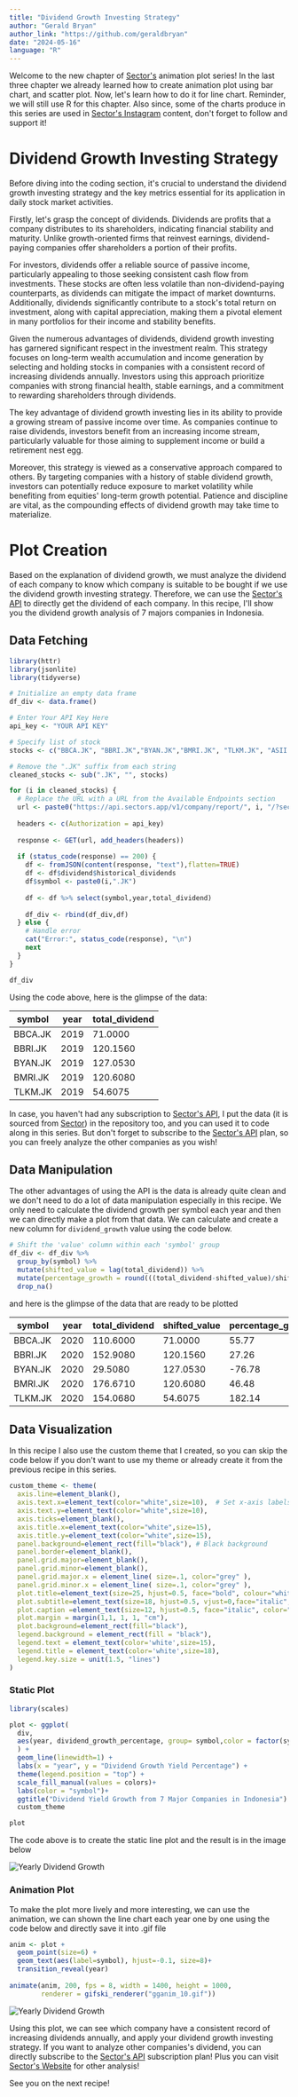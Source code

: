 ```yaml
---
title: "Dividend Growth Investing Strategy"
author: "Gerald Bryan"
author_link: "https://github.com/geraldbryan"
date: "2024-05-16"
language: "R"
---
```


Welcome to the new chapter of [Sector's](https://sectors.app) animation plot series! In the last three chapter we already learned how to create animation plot using bar chart, and scatter plot. Now, let's learn how to do it for line chart. Reminder, we will still use R for this chapter. Also since, some of the charts produce in this series are used in [Sector's Instagram](https://www.instagram.com/sectorsapp/) content, don't forget to follow and support it!

# Dividend Growth Investing Strategy
Before diving into the coding section, it's crucial to understand the dividend growth investing strategy and the key metrics essential for its application in daily stock market activities.

Firstly, let's grasp the concept of dividends. Dividends are profits that a company distributes to its shareholders, indicating financial stability and maturity. Unlike growth-oriented firms that reinvest earnings, dividend-paying companies offer shareholders a portion of their profits.

For investors, dividends offer a reliable source of passive income, particularly appealing to those seeking consistent cash flow from investments. These stocks are often less volatile than non-dividend-paying counterparts, as dividends can mitigate the impact of market downturns. Additionally, dividends significantly contribute to a stock's total return on investment, along with capital appreciation, making them a pivotal element in many portfolios for their income and stability benefits.

Given the numerous advantages of dividends, dividend growth investing has garnered significant respect in the investment realm. This strategy focuses on long-term wealth accumulation and income generation by selecting and holding stocks in companies with a consistent record of increasing dividends annually. Investors using this approach prioritize companies with strong financial health, stable earnings, and a commitment to rewarding shareholders through dividends.

The key advantage of dividend growth investing lies in its ability to provide a growing stream of passive income over time. As companies continue to raise dividends, investors benefit from an increasing income stream, particularly valuable for those aiming to supplement income or build a retirement nest egg.

Moreover, this strategy is viewed as a conservative approach compared to others. By targeting companies with a history of stable dividend growth, investors can potentially reduce exposure to market volatility while benefiting from equities' long-term growth potential. Patience and discipline are vital, as the compounding effects of dividend growth may take time to materialize.

# Plot Creation
Based on the explanation of dividend growth, we must analyze the dividend of each company to know which company is suitable to be bought if we use the dividend growth investing strategy. Therefore, we can use the [Sector's API](https://sectors.app/api) to directly get the dividend of each company. In this recipe, I'll show you the dividend growth analysis of 7 majors companies in Indonesia.

## Data Fetching

```r
library(httr)
library(jsonlite)
library(tidyverse)

# Initialize an empty data frame
df_div <- data.frame()

# Enter Your API Key Here
api_key <- "YOUR API KEY"

# Specify list of stock
stocks <- c("BBCA.JK", "BBRI.JK","BYAN.JK","BMRI.JK", "TLKM.JK", "ASII.JK","BBNI.JK")

# Remove the ".JK" suffix from each string
cleaned_stocks <- sub(".JK", "", stocks)

for (i in cleaned_stocks) {
  # Replace the URL with a URL from the Available Endpoints section
  url <- paste0("https://api.sectors.app/v1/company/report/", i, "/?sections=dividend")
  
  headers <- c(Authorization = api_key)
  
  response <- GET(url, add_headers(headers))
  
  if (status_code(response) == 200) {
    df <- fromJSON(content(response, "text"),flatten=TRUE)
    df <- df$dividend$historical_dividends
    df$symbol <- paste0(i,".JK")
    
    df <- df %>% select(symbol,year,total_dividend)
    
    df_div <- rbind(df_div,df)
  } else {
    # Handle error
    cat("Error:", status_code(response), "\n")
    next
  }
}

df_div
```

Using the code above, here is the glimpse of the data:

| symbol  | year | total_dividend   |
| ------- | ---- | ---------------- |
| BBCA.JK | 2019 | 71.0000	        |
| BBRI.JK | 2019 | 120.1560	        |
| BYAN.JK | 2019 | 127.0530	        |
| BMRI.JK | 2019 | 120.6080 	    |
| TLKM.JK | 2019 | 54.6075		    |

In case, you haven't had any subscription to [Sector's API](https://sectors.app/api), I put the data (it is sourced from [Sector](https://sectors.app)) in the repository too, and you can used it to code along in this series. But don't forget to subscribe to the [Sector's API](https://sectors.app/api) plan, so you can freely analyze the other companies as you wish!

## Data Manipulation

The other advantages of using the API is the data is already quite clean and we don't need to do a lot of data manipulation especially in this recipe. We only need to calculate the dividend growth per symbol each year and then we can directly make a plot from that data. We can calculate and create a new column for `dividend_growth` value using the code below.

```r
# Shift the 'value' column within each 'symbol' group
df_div <- df_div %>%
  group_by(symbol) %>%
  mutate(shifted_value = lag(total_dividend)) %>% 
  mutate(percentage_growth = round(((total_dividend-shifted_value)/shifted_value)*100,2)) %>% 
  drop_na()
```

and here is the glimpse of the data that are ready to be plotted

| symbol  | year | total_dividend   | shifted_value | percentage_growth |
| ------- | ---- | ---------------- | ------------- | ----------------- |
| BBCA.JK | 2020 | 110.6000 	    | 71.0000	    | 55.77             |
| BBRI.JK | 2020 | 152.9080         | 120.1560	    | 27.26             |
| BYAN.JK | 2020 | 29.5080          | 127.0530	    | -76.78            |
| BMRI.JK | 2020 | 176.6710		    | 120.6080	    | 46.48             |
| TLKM.JK | 2020 | 154.0680 	    | 54.6075	    | 182.14            |

## Data Visualization

In this recipe I also use the custom theme that I created, so you can skip the code below if you don't want to use my theme or already create it from the previous recipe in this series.

```r
custom_theme <- theme(
  axis.line=element_blank(),
  axis.text.x=element_text(color="white",size=10),  # Set x-axis labels to white
  axis.text.y=element_text(color="white",size=10),
  axis.ticks=element_blank(),
  axis.title.x=element_text(color="white",size=15),
  axis.title.y=element_text(color="white",size=15),
  panel.background=element_rect(fill="black"), # Black background
  panel.border=element_blank(),
  panel.grid.major=element_blank(),
  panel.grid.minor=element_blank(),
  panel.grid.major.x = element_line( size=.1, color="grey" ),
  panel.grid.minor.x = element_line( size=.1, color="grey" ),
  plot.title=element_text(size=25, hjust=0.5, face="bold", colour="white", vjust=-1.5, margin=margin(t=2, unit="line")),
  plot.subtitle=element_text(size=18, hjust=0.5, vjust=0,face="italic", color="grey"),
  plot.caption =element_text(size=12, hjust=0.5, face="italic", color="grey"),
  plot.margin = margin(1,1, 1, 1, "cm"),
  plot.background=element_rect(fill="black"),
  legend.background = element_rect(fill = "black"),
  legend.text = element_text(color='white',size=15),
  legend.title = element_text(color='white',size=18),
  legend.key.size = unit(1.5, "lines")
)
```

### Static Plot

```r
library(scales)

plot <- ggplot(
  div,
  aes(year, dividend_growth_percentage, group= symbol,color = factor(symbol))
  ) +
  geom_line(linewidth=1) +
  labs(x = "year", y = "Dividend Growth Yield Percentage") +
  theme(legend.position = "top") +
  scale_fill_manual(values = colors)+
  labs(color = "symbol")+
  ggtitle("Dividend Yield Growth from 7 Major Companies in Indonesia") +
  custom_theme

plot
```

The code above is to create the static line plot and the result is in the image below

![Yearly Dividend Growth](../image/dividend_growth.png)

### Animation Plot
To make the plot more lively and more interesting, we can use the animation, we can shown the line chart each year one by one using the code below and directly save it into .gif file

```r
anim <- plot + 
  geom_point(size=6) +
  geom_text(aes(label=symbol), hjust=-0.1, size=8)+
  transition_reveal(year)
  
animate(anim, 200, fps = 8, width = 1400, height = 1000,
        renderer = gifski_renderer("gganim_10.gif"))
```

![Yearly Dividend Growth](../image/dividend_growth.gif)

Using this plot, we can see which company have a consistent record of increasing dividends annually, and apply your dividend growth investing strategy. If you want to analyze other companies's dividend, you can directly subscribe to the [Sector's API](https://sectors.app/api) subscription plan! Plus you can visit [Sector's Website](https://sectors.app) for other analysis!

See you on the next recipe!
